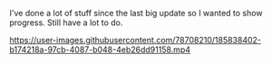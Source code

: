 I've done a lot of stuff since the last big update so I wanted to show progress. Still have a lot to do.

https://user-images.githubusercontent.com/78708210/185838402-b174218a-97cb-4087-b048-4eb26dd91158.mp4


